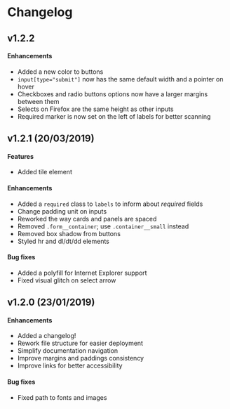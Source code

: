 # Changelog

## v1.2.2

#### Enhancements

- Added a new color to buttons
- `input[type="submit"]` now has the same default width and a pointer on hover
- Checkboxes and radio buttons options now have a larger margins between them
- Selects on Firefox are the same height as other inputs
- Required marker is now set on the left of labels for better scanning

## v1.2.1 (20/03/2019)

#### Features

- Added tile element

#### Enhancements

- Added a `required` class to `labels` to inform about _required_ fields
- Change padding unit on inputs
- Reworked the way cards and panels are spaced
- Removed `.form__container`; use `.container__small` instead
- Removed box shadow from buttons
- Styled hr and dl/dt/dd elements

#### Bug fixes

- Added a polyfill for Internet Explorer support
- Fixed visual glitch on select arrow

## v1.2.0 (23/01/2019)

#### Enhancements

- Added a changelog!
- Rework file structure for easier deployment
- Simplify documentation navigation
- Improve margins and paddings consistency
- Improve links for better accessibility 

#### Bug fixes

- Fixed path to fonts and images
